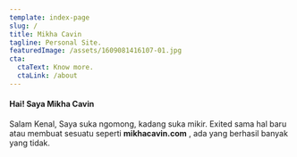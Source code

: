 ```yaml
---
template: index-page
slug: /
title: Mikha Cavin
tagline: Personal Site.
featuredImage: /assets/1609081416107-01.jpg
cta:
  ctaText: Know more.
  ctaLink: /about
---
```

#### Hai! Saya Mikha Cavin

Salam Kenal, Saya suka ngomong, kadang suka mikir. Exited sama hal baru atau membuat sesuatu seperti **mikhacavin.com** , ada yang berhasil banyak yang tidak.